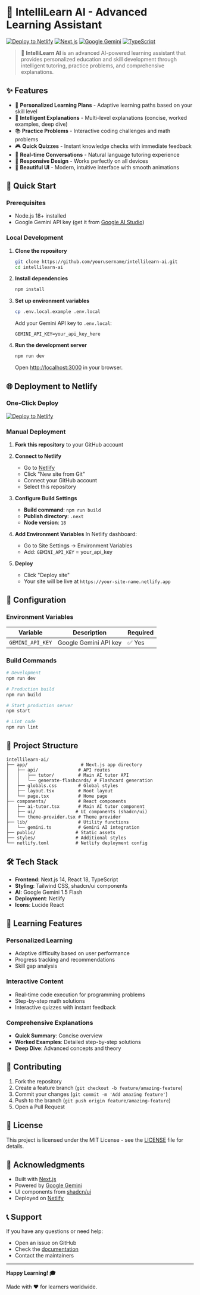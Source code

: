 # 🤖 IntelliLearn AI - Advanced Learning Assistant

[![Deploy to Netlify](https://img.shields.io/badge/Deploy%20to-Netlify-00C7B7?style=for-the-badge&logo=netlify&logoColor=white)](https://app.netlify.com/start/deploy?repository=https://github.com/yourusername/intellilearn-ai)
[![Next.js](https://img.shields.io/badge/Next.js-000000?style=for-the-badge&logo=next.js&logoColor=white)](https://nextjs.org/)
[![Google Gemini](https://img.shields.io/badge/Google%20Gemini-4285F4?style=for-the-badge&logo=google&logoColor=white)](https://ai.google.dev/)
[![TypeScript](https://img.shields.io/badge/TypeScript-007ACC?style=for-the-badge&logo=typescript&logoColor=white)](https://www.typescriptlang.org/)

> 🚀 **IntelliLearn AI** is an advanced AI-powered learning assistant that provides personalized education and skill development through intelligent tutoring, practice problems, and comprehensive explanations.

## ✨ Features

- 🎯 **Personalized Learning Plans** - Adaptive learning paths based on your skill level
- 🧠 **Intelligent Explanations** - Multi-level explanations (concise, worked examples, deep dive)
- 📚 **Practice Problems** - Interactive coding challenges and math problems
- 🎮 **Quick Quizzes** - Instant knowledge checks with immediate feedback
- 🔄 **Real-time Conversations** - Natural language tutoring experience
- 📱 **Responsive Design** - Works perfectly on all devices
- 🎨 **Beautiful UI** - Modern, intuitive interface with smooth animations

## 🚀 Quick Start

### Prerequisites
- Node.js 18+ installed
- Google Gemini API key (get it from [Google AI Studio](https://makersuite.google.com/app/apikey))

### Local Development

1. **Clone the repository**
   ```bash
   git clone https://github.com/yourusername/intellilearn-ai.git
   cd intellilearn-ai
   ```

2. **Install dependencies**
   ```bash
   npm install
   ```

3. **Set up environment variables**
   ```bash
   cp .env.local.example .env.local
   ```
   Add your Gemini API key to `.env.local`:
   ```
   GEMINI_API_KEY=your_api_key_here
   ```

4. **Run the development server**
   ```bash
   npm run dev
   ```
   Open [http://localhost:3000](http://localhost:3000) in your browser.

## 🌐 Deployment to Netlify

### One-Click Deploy

[![Deploy to Netlify](https://www.netlify.com/img/deploy/button.svg)](https://app.netlify.com/start/deploy?repository=https://github.com/yourusername/intellilearn-ai)

### Manual Deployment

1. **Fork this repository** to your GitHub account

2. **Connect to Netlify**
   - Go to [Netlify](https://app.netlify.com/)
   - Click "New site from Git"
   - Connect your GitHub account
   - Select this repository

3. **Configure Build Settings**
   - **Build command**: `npm run build`
   - **Publish directory**: `.next`
   - **Node version**: `18`

4. **Add Environment Variables**
   In Netlify dashboard:
   - Go to Site Settings → Environment Variables
   - Add: `GEMINI_API_KEY` = your_api_key

5. **Deploy**
   - Click "Deploy site"
   - Your site will be live at `https://your-site-name.netlify.app`

## 🔧 Configuration

### Environment Variables

| Variable | Description | Required |
|----------|-------------|----------|
| `GEMINI_API_KEY` | Google Gemini API key | ✅ Yes |

### Build Commands

```bash
# Development
npm run dev

# Production build
npm run build

# Start production server
npm start

# Lint code
npm run lint
```

## 📁 Project Structure

```
intellilearn-ai/
├── app/                    # Next.js app directory
│   ├── api/               # API routes
│   │   ├── tutor/         # Main AI tutor API
│   │   └── generate-flashcards/ # Flashcard generation
│   ├── globals.css        # Global styles
│   ├── layout.tsx         # Root layout
│   └── page.tsx           # Home page
├── components/            # React components
│   ├── ai-tutor.tsx       # Main AI tutor component
│   ├── ui/               # UI components (shadcn/ui)
│   └── theme-provider.tsx # Theme provider
├── lib/                   # Utility functions
│   └── gemini.ts          # Gemini AI integration
├── public/               # Static assets
├── styles/               # Additional styles
└── netlify.toml          # Netlify deployment config
```

## 🛠️ Tech Stack

- **Frontend**: Next.js 14, React 18, TypeScript
- **Styling**: Tailwind CSS, shadcn/ui components
- **AI**: Google Gemini 1.5 Flash
- **Deployment**: Netlify
- **Icons**: Lucide React

## 🎯 Learning Features

### Personalized Learning
- Adaptive difficulty based on user performance
- Progress tracking and recommendations
- Skill gap analysis

### Interactive Content
- Real-time code execution for programming problems
- Step-by-step math solutions
- Interactive quizzes with instant feedback

### Comprehensive Explanations
- **Quick Summary**: Concise overview
- **Worked Examples**: Detailed step-by-step solutions
- **Deep Dive**: Advanced concepts and theory

## 🤝 Contributing

1. Fork the repository
2. Create a feature branch (`git checkout -b feature/amazing-feature`)
3. Commit your changes (`git commit -m 'Add amazing feature'`)
4. Push to the branch (`git push origin feature/amazing-feature`)
5. Open a Pull Request

## 📄 License

This project is licensed under the MIT License - see the [LICENSE](LICENSE) file for details.

## 🙏 Acknowledgments

- Built with [Next.js](https://nextjs.org/)
- Powered by [Google Gemini](https://ai.google.dev/)
- UI components from [shadcn/ui](https://ui.shadcn.com/)
- Deployed on [Netlify](https://netlify.com/)

## 📞 Support

If you have any questions or need help:
- Open an issue on GitHub
- Check the [documentation](./docs)
- Contact the maintainers

---

**Happy Learning! 🎓**

Made with ❤️ for learners worldwide.